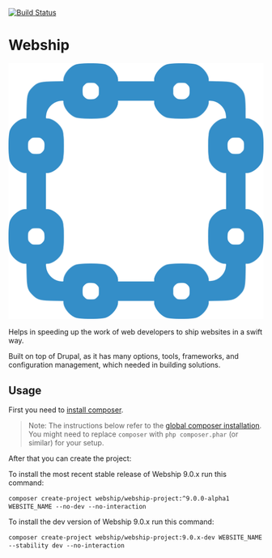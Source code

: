 [![Build Status](https://travis-ci.org/webship/webship.svg?branch=9.0.x)](https://travis-ci.org/webship/webship)

# Webship

[![](/assets/images/branding/webship-logo.png)](http://drupal.org/project/webship)

Helps in speeding up the work of web developers to ship websites in a swift way.

Built on top of Drupal, as it has many options, tools, frameworks, and
 configuration management, which needed in building solutions.

## Usage

First you need to [install composer](https://getcomposer.org/doc/00-intro.md#installation-linux-unix-osx).

> Note: The instructions below refer to the [global composer installation](https://getcomposer.org/doc/00-intro.md#globally).
You might need to replace `composer` with `php composer.phar` (or similar) 
for your setup.

After that you can create the project:

To install the most recent stable release of Webship 9.0.x run this command:
```
composer create-project webship/webship-project:^9.0.0-alpha1 WEBSITE_NAME --no-dev --no-interaction
```

To install the dev version of Webship 9.0.x run this command:
```
composer create-project webship/webship-project:9.0.x-dev WEBSITE_NAME --stability dev --no-interaction
```
